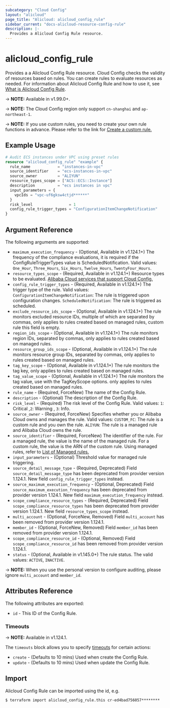 ```yaml
---
subcategory: "Cloud Config"
layout: "alicloud"
page_title: "Alicloud: alicloud_config_rule"
sidebar_current: "docs-alicloud-resource-config-rule"
description: |-
  Provides a Alicloud Config Rule resource.
---
```


# alicloud\_config\_rule

Provides a a Alicloud Config Rule resource. Cloud Config checks the validity of resources based on rules. You can create rules to evaluate resources as needed.
For information about Alicloud Config Rule and how to use it, see [What is Alicloud Config Rule](https://www.alibabacloud.com/help/en/doc-detail/127388.htm).

-> **NOTE:** Available in v1.99.0+.

-> **NOTE:** The Cloud Config region only support `cn-shanghai` and `ap-northeast-1`.

-> **NOTE:** If you use custom rules, you need to create your own rule functions in advance. Please refer to the link for [Create a custom rule.](https://www.alibabacloud.com/help/en/doc-detail/127405.htm)

## Example Usage

```terraform
# Audit ECS instances under VPC using preset rules
resource "alicloud_config_rule" "example" {
  rule_name            = "instances-in-vpc"
  source_identifier    = "ecs-instances-in-vpc"
  source_owner         = "ALIYUN"
  resource_types_scope = ["ACS::ECS::Instance"]
  description          = "ecs instances in vpc"
  input_parameters = {
    vpcIds = "vpc-uf6gksw4ctjd******"
  }
  risk_level                = 1
  config_rule_trigger_types = "ConfigurationItemChangeNotification"
}

```
## Argument Reference

The following arguments are supported:

* `maximum_execution_frequency` - (Optional, Available in v1.124.1+) The frequency of the compliance evaluations, it is required if the ConfigRuleTriggerTypes value is ScheduledNotification. Valid values: `One_Hour`, `Three_Hours`, `Six_Hours`, `Twelve_Hours`, `TwentyFour_Hours`.
* `resource_types_scope` - (Required, Available in v1.124.1+) Resource types to be evaluated. [Alibaba Cloud services that support Cloud Config.](https://www.alibabacloud.com/help/en/doc-detail/127411.htm)
* `config_rule_trigger_types` - (Required, Available in v1.124.1+) The trigger type of the rule. Valid values: `ConfigurationItemChangeNotification`: The rule is triggered upon configuration changes. `ScheduledNotification`: The rule is triggered as scheduled.
* `exclude_resource_ids_scope` - (Optional, Available in v1.124.1+) The rule monitors excluded resource IDs, multiple of which are separated by commas, only applies to rules created based on managed rules, custom rule this field is empty.
* `region_ids_scope` - (Optional, Available in v1.124.1+) The rule monitors region IDs, separated by commas, only applies to rules created based on managed rules.
* `resource_group_ids_scope` - (Optional, Available in v1.124.1+) The rule monitors resource group IDs, separated by commas, only applies to rules created based on managed rules.
* `tag_key_scope` - (Optional, Available in v1.124.1+) The rule monitors the tag key, only applies to rules created based on managed rules.
* `tag_value_scope` - (Optional, Available in v1.124.1+) The rule monitors the tag value, use with the TagKeyScope options. only applies to rules created based on managed rules.
* `rule_name` - (Required, ForceNew) The name of the Config Rule. 
* `description` - (Optional) The description of the Config Rule.
* `risk_level` - (Required) The risk level of the Config Rule. Valid values: `1`: Critical ,`2`: Warning , `3`: Info.
* `source_owner` - (Required, ForceNew) Specifies whether you or Alibaba Cloud owns and manages the rule. Valid values: `CUSTOM_FC`: The rule is a custom rule and you own the rule. `ALIYUN`: The rule is a managed rule and Alibaba Cloud owns the rule.
* `source_identifier` - (Required, ForceNew) The identifier of the rule. For a managed rule, the value is the name of the managed rule. For a custom rule, the value is the ARN of the custom rule. Using managed rules, refer to [List of Managed rules.](https://www.alibabacloud.com/help/en/doc-detail/127404.htm)
* `input_parameters` - (Optional) Threshold value for managed rule triggering. 
* `source_detail_message_type` - (Required, Deprecated) Field `source_detail_message_type` has been deprecated from provider version 1.124.1. New field `config_rule_trigger_types` instead.
* `source_maximum_execution_frequency` - (Optional, Deprecated) Field `source_maximum_execution_frequency` has been deprecated from provider version 1.124.1. New field `maximum_execution_frequency` instead.
* `scope_compliance_resource_types` - (Required, Deprecated) Field `scope_compliance_resource_types` has been deprecated from provider version 1.124.1. New field `resource_types_scope` instead.
* `multi_account` - (Optional, ForceNew, Removed) Field `multi_account` has been removed from provider version 1.124.1. 
* `member_id` - (Optional, ForceNew, Removed) Field `member_id` has been removed from provider version 1.124.1. 
* `scope_compliance_resource_id` - (Optional, Removed) Field `scope_compliance_resource_id` has been removed from provider version 1.124.1. 
* `status` - (Optional, Available in v1.145.0+) The rule status. The valid values: `ACTIVE`, `INACTIVE`.

-> **NOTE:** When you use the personal version to configure auditing, please ignore `multi_account` and `member_id`.

## Attributes Reference

The following attributes are exported:

* `id` - This ID of the Config Rule.  

### Timeouts

-> **NOTE:** Available in v1.124.1.

The `timeouts` block allows you to specify [timeouts](https://www.terraform.io/docs/configuration-0-11/resources.html#timeouts) for certain actions:

* `create` - (Defaults to 10 mins) Used when create the Config Rule.
* `update` - (Defaults to 10 mins) Used when update the Config Rule.

## Import

Alicloud Config Rule can be imported using the id, e.g.

```
$ terraform import alicloud_config_rule.this cr-ed4bad756057********
```
